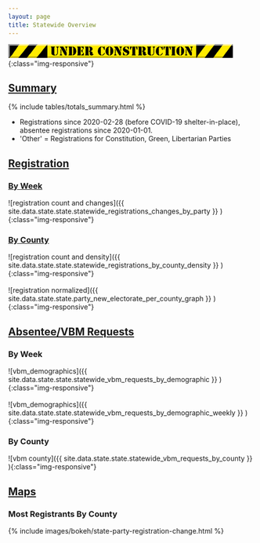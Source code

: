 ```yaml
---
layout: page
title: Statewide Overview
---
```


![under construction](assets/images/mamagnolia_acresunderconstruction.gif){:class="img-responsive"}

## [Summary](#summary)

{% include tables/totals_summary.html %}

- Registrations since 2020-02-28 (before COVID-19 shelter-in-place), absentee
  registrations since 2020-01-01.
- 'Other' = Registrations for Constitution, Green, Libertarian Parties

## [Registration](#registrations)

### [By Week](#registrations)

![registration count and changes]({{ site.data.state.state.statewide_registrations_changes_by_party }} ){:class="img-responsive"}

### [By County](#counties)

![registration count and density]({{ site.data.state.state.statewide_registrations_by_county_density }} ){:class="img-responsive"}
<br/><br/>
![registration normalized]({{ site.data.state.state.party_new_electorate_per_county_graph }} ){:class="img-responsive"}

## [Absentee/VBM Requests](#absentee)

### By Week

![vbm_demographics]({{ site.data.state.state.statewide_vbm_requests_by_demographic }} ){:class="img-responsive"}
<br/><br/>
![vbm_demographics]({{ site.data.state.state.statewide_vbm_requests_by_demographic_weekly }} ){:class="img-responsive"}

### By County

![vbm county]({{ site.data.state.state.statewide_vbm_requests_by_county }} ){:class="img-responsive"}

## [Maps](#maps)

### Most Registrants By County

{% include images/bokeh/state-party-registration-change.html %}
